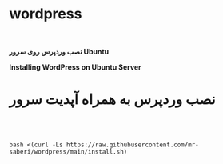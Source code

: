 # wordpress
<br>

**نصب وردپرس روی سرور Ubuntu**
<br>

******Installing WordPress on Ubuntu Server******

# نصب وردپرس به همراه آپدیت سرور

<br>
<br>

```
bash <(curl -Ls https://raw.githubusercontent.com/mr-saberi/wordpress/main/install.sh)
```
<br>
<br>
